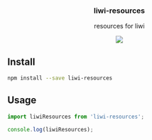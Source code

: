 <h3 align="center">
  liwi-resources
</h3>

<p align="center">
  resources for liwi
</p>

<p align="center">
  <a href="https://npmjs.org/package/liwi-resources"><img src="https://img.shields.io/npm/v/liwi-resources.svg?style=flat-square"></a>
</p>

## Install

```bash
npm install --save liwi-resources
```

## Usage

```js
import liwiResources from 'liwi-resources';

console.log(liwiResources);
```
